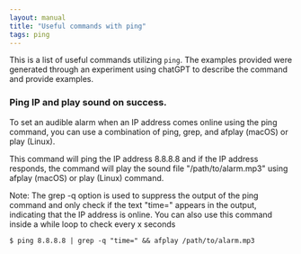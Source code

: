 ```yaml
---
layout: manual
title: "Useful commands with ping"
tags: ping
---
```


This is a list of useful commands utilizing `ping`. The examples provided were generated through an experiment using chatGPT to describe the command and provide examples.

### Ping IP and play sound on success.

To set an audible alarm when an IP address comes online using the ping command, you can use a combination of ping, grep, and afplay (macOS) or play (Linux).

This command will ping the IP address 8.8.8.8 and if the IP address responds, the command will play the sound file "/path/to/alarm.mp3" using afplay (macOS) or play (Linux) command.

Note: The grep -q option is used to suppress the output of the ping command and only check if the text "time=" appears in the output, indicating that the IP address is online.
You can also use this command inside a while loop to check every x seconds

```
$ ping 8.8.8.8 | grep -q "time=" && afplay /path/to/alarm.mp3
```